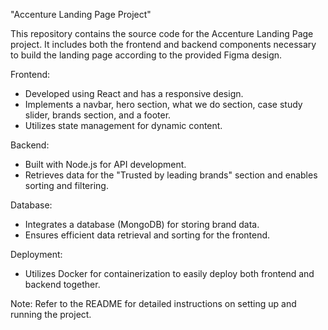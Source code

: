 "Accenture Landing Page Project"

This repository contains the source code for the Accenture Landing Page project. It includes both the frontend and backend components necessary to build the landing page according to the provided Figma design.

Frontend:
- Developed using React and has a responsive design.
- Implements a navbar, hero section, what we do section, case study slider, brands section, and a footer.
- Utilizes state management for dynamic content.

Backend:
- Built with Node.js for API development.
- Retrieves data for the "Trusted by leading brands" section and enables sorting and filtering.

Database:
- Integrates a database (MongoDB) for storing brand data.
- Ensures efficient data retrieval and sorting for the frontend.

Deployment:
- Utilizes Docker for containerization to easily deploy both frontend and backend together.

Note: Refer to the README for detailed instructions on setting up and running the project.
